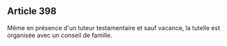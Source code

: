 Article 398
----
Même en présence d'un tuteur testamentaire et sauf vacance, la tutelle est
organisée avec un conseil de famille.
